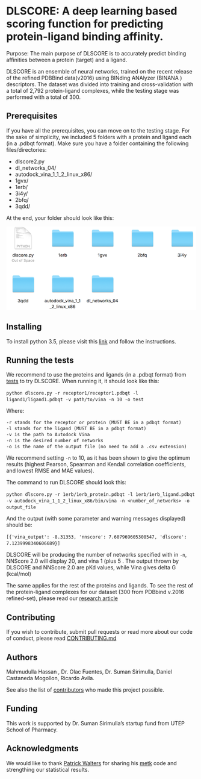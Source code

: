 # DLSCORE: A deep learning based scoring function for predicting protein-ligand binding affinity.

Purpose: The main purpose of DLSCORE is to accurately predict binding affinities between a protein (target) and a ligand. 

DLSCORE is an ensemble of neural networks, trained on the recent release of the refined PDBBind data(v2016) using BINding ANAlyzer (BINANA ) descriptors. The dataset was divided into training and cross-validation with a total of 2,792 protein-ligand complexes, while the testing stage was performed with a total of 300.  


## Prerequisites

If you have all the prerequisites, you can move on to the testing stage. For the sake of simplicity, we included 5 folders with a protein and ligand each (in a .pdbqt format). Make sure you have a folder containing the following files/directories:

- dlscore2.py
- dl_networks_04/
- autodock_vina_1_1_2_linux_x86/
- 1gvx/ 
- 1erb/
- 3i4y/
- 2bfq/
- 3qdd/


At the end, your folder should look like this:

![Screenshot](folder.png)

## Installing

To install python 3.5, please visit this [link](https://www.python.org/downloads/) and follow the instructions.


## Running the tests

We recommend to use the proteins and ligands (in a .pdbqt format) from [tests](https://github.com/sirimullalab/DLSCORE/tree/master/tests) to try DLSCORE. When running it, it should look like this:

`python dlscore.py -r receptor1/receptor1.pdbqt -l ligand1/ligand1.pdbqt -v path/to/vina -n 10 -o test`

Where:
````
-r stands for the receptor or protein (MUST BE in a pdbqt format)
-l stands for the ligand (MUST BE in a pdbqt format)
-v is the path to Autodock Vina
-n is the desired number of networks
-o is the name of the output file (no need to add a .csv extension)
````

We recommend setting `-n` to 10, as it has been shown to give the optimum results (highest Pearson, Spearman and Kendall correlation coefficients, and lowest RMSE and MAE values).

The command to run DLSCORE should look this:

`
python dlscore.py -r 1erb/1erb_protein.pdbqt -l 1erb/1erb_ligand.pdbqt -v autodock_vina_1_1_2_linux_x86/bin/vina -n <number_of_networks> -o output_file
`

And the output (with some parameter and warning messages displayed) should be:

`
[{'vina_output': -8.31353, 'nnscore': 7.607969605308547, 'dlscore': 7.1239998340606689}]
`

DLSCORE will be producing the number of networks specified with in `-n`, NNScore 2.0 will display 20, and vina 1 (plus 5 . The output thrown by DLSCORE and NNScore 2.0 are pKd values, while Vina gives delta G (kcal/mol)

The same applies for the rest of the proteins and ligands. To see the rest of the protein-ligand complexes for our dataset (300 from PDBbind v.2016 refined-set), please read our [research article](https://doi.org/10.26434/chemrxiv.6159143.v1)



## Contributing

If you wish to contribute, submit pull requests or read more about our code of conduct, please read [CONTRIBUTING.md](https://github.com/sirimullalab/DLSCORE/blob/master/CONTRIBUTING.md)

## Authors

Mahmudulla Hassan , Dr. Olac Fuentes, Dr. Suman Sirimulla, Daniel Castaneda Mogollon, Ricardo Avila.

See also the list of [contributors](https://github.com/sirimullalab/DLSCORE/blob/master/contributors) who made this project possible.

## Funding
This work is supported by Dr. Suman Sirimulla’s startup fund from UTEP School of Pharmacy.

## Acknowledgments
We would like to thank [Patrick Walters](https://github.com/PatWalters) for sharing his [metk](https://github.com/PatWalters/metk) code and strengthing our statistical results.



